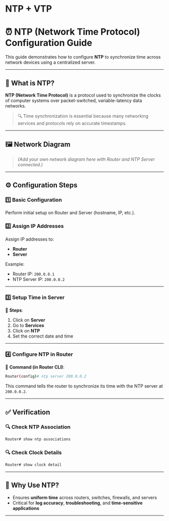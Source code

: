 # NTP + VTP

# ⏰ NTP (Network Time Protocol) Configuration Guide

This guide demonstrates how to configure **NTP** to synchronize time across network devices using a centralized server.

---

## 📘 What is NTP?

**NTP (Network Time Protocol)** is a protocol used to synchronize the clocks of computer systems over packet-switched, variable-latency data networks.

> 🔍 Time synchronization is essential because many networking services and protocols rely on accurate timestamps.

---

## 🖼️ Network Diagram

> *(Add your own network diagram here with Router and NTP Server connected.)*

---

## ⚙️ Configuration Steps

### 1️⃣ Basic Configuration

Perform initial setup on Router and Server (hostname, IP, etc.).

### 2️⃣ Assign IP Addresses

Assign IP addresses to:

* **Router**
* **Server**

Example:

* Router IP: `200.0.0.1`
* NTP Server IP: `200.0.0.2`

---

### 3️⃣ Setup Time in Server

📌 **Steps**:

1. Click on **Server**
2. Go to **Services**
3. Click on **NTP**
4. Set the correct date and time

---

### 4️⃣ Configure NTP in Router

🔧 **Command (in Router CLI)**:

```bash
Router(config)# ntp server 200.0.0.2
```

This command tells the router to synchronize its time with the NTP server at `200.0.0.2`.

---

## ✅ Verification

### 🔍 Check NTP Association

```bash
Router# show ntp associations
```

### 🔍 Check Clock Details

```bash
Router# show clock detail
```

---

## 🧠 Why Use NTP?

* Ensures **uniform time** across routers, switches, firewalls, and servers
* Critical for **log accuracy**, **troubleshooting**, and **time-sensitive applications**

---
